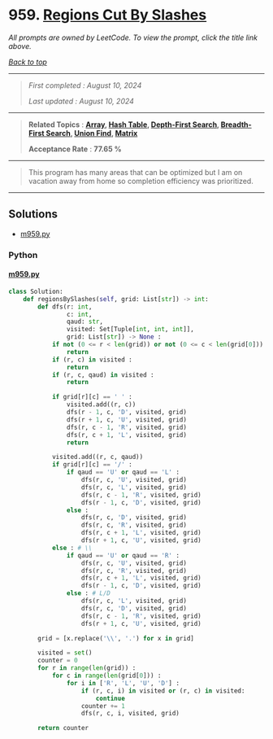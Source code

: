 # 959. [Regions Cut By Slashes](<https://leetcode.com/problems/regions-cut-by-slashes>)

*All prompts are owned by LeetCode. To view the prompt, click the title link above.*

*[Back to top](<../README.md>)*

------

> *First completed : August 10, 2024*
>
> *Last updated : August 10, 2024*

------

> **Related Topics** : **[Array](<by_topic/Array.md>), [Hash Table](<by_topic/Hash Table.md>), [Depth-First Search](<by_topic/Depth-First Search.md>), [Breadth-First Search](<by_topic/Breadth-First Search.md>), [Union Find](<by_topic/Union Find.md>), [Matrix](<by_topic/Matrix.md>)**
>
> **Acceptance Rate** : **77.65 %**

------

> This program has many areas that can be optimized but I am on vacation away from home so completion efficiency was prioritized.

------

## Solutions

- [m959.py](<../my-submissions/m959.py>)
### Python
#### [m959.py](<../my-submissions/m959.py>)
```Python
class Solution:
    def regionsBySlashes(self, grid: List[str]) -> int:
        def dfs(r: int, 
                c: int, 
                qaud: str, 
                visited: Set[Tuple[int, int, int]],
                grid: List[str]) -> None :
            if not (0 <= r < len(grid)) or not (0 <= c < len(grid[0])) :
                return
            if (r, c) in visited :
                return
            if (r, c, qaud) in visited :
                return

            if grid[r][c] == ' ' :
                visited.add((r, c))
                dfs(r - 1, c, 'D', visited, grid)
                dfs(r + 1, c, 'U', visited, grid)
                dfs(r, c - 1, 'R', visited, grid)
                dfs(r, c + 1, 'L', visited, grid)
                return

            visited.add((r, c, qaud))
            if grid[r][c] == '/' :
                if qaud == 'U' or qaud == 'L' :
                    dfs(r, c, 'U', visited, grid)
                    dfs(r, c, 'L', visited, grid)
                    dfs(r, c - 1, 'R', visited, grid)
                    dfs(r - 1, c, 'D', visited, grid)
                else :
                    dfs(r, c, 'D', visited, grid)
                    dfs(r, c, 'R', visited, grid)
                    dfs(r, c + 1, 'L', visited, grid)
                    dfs(r + 1, c, 'U', visited, grid)
            else : # \\
                if qaud == 'U' or qaud == 'R' :
                    dfs(r, c, 'U', visited, grid)
                    dfs(r, c, 'R', visited, grid)
                    dfs(r, c + 1, 'L', visited, grid)
                    dfs(r - 1, c, 'D', visited, grid)
                else : # L/D
                    dfs(r, c, 'L', visited, grid)
                    dfs(r, c, 'D', visited, grid)
                    dfs(r, c - 1, 'R', visited, grid)
                    dfs(r + 1, c, 'U', visited, grid)

        grid = [x.replace('\\', '.') for x in grid]

        visited = set()
        counter = 0
        for r in range(len(grid)) :
            for c in range(len(grid[0])) :
                for i in ['R', 'L', 'U', 'D'] :
                    if (r, c, i) in visited or (r, c) in visited:
                        continue
                    counter += 1
                    dfs(r, c, i, visited, grid)

        return counter
```

